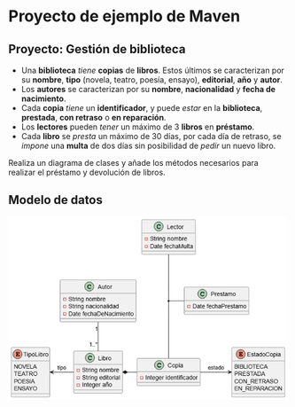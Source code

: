 # Proyecto de ejemplo de Maven

## Proyecto: Gestión de biblioteca

- Una **biblioteca** _tiene_ **copias** de **libros**. Estos últimos se caracterizan por su **nombre**, **tipo** (novela, teatro, poesía, ensayo), **editorial**, **año** y **autor**.
- Los **autores** se caracterizan por su **nombre**, **nacionalidad** y **fecha de nacimiento**.
- Cada **copia** _tiene_ un **identificador**, y puede _estar_ en la **biblioteca**, **prestada**, **con retraso** o **en reparación**.
- Los **lectores** pueden _tener_ un máximo de 3 **libros** en **préstamo**.
- Cada **libro** se _presta_ un máximo de 30 días, por cada día de retraso, se _impone_ una **multa** de dos días sin posibilidad de _pedir_ un nuevo libro.

Realiza un diagrama de clases y añade los métodos necesarios para realizar el préstamo y devolución de libros.

## Modelo de datos

![Modelo de datos](uml/modelo.png)
